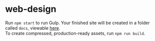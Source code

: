 # web-design

Run `npm start` to run Gulp. Your finished site will be created in a folder called `docs`, viewable [here](http://localhost:8000).  
To create compressed, production-ready assets, run `npm run build`.
